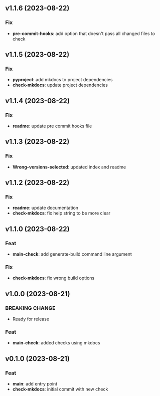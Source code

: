 ## v1.1.6 (2023-08-22)

### Fix

- **pre-commit-hooks**: add option that doesn't pass all changed files to check

## v1.1.5 (2023-08-22)

### Fix

- **pyproject**: add mkdocs to project dependencies
- **check-mkdocs**: update project dependencies

## v1.1.4 (2023-08-22)

### Fix

- **readme**: update pre commit hooks file

## v1.1.3 (2023-08-22)

### Fix

- **Wrong-versions-selected**: updated index and readme

## v1.1.2 (2023-08-22)

### Fix

- **readme**: update documentation
- **check-mkdocs**: fix help string to be more clear

## v1.1.0 (2023-08-22)

### Feat

- **main-check**: add generate-build command line argument

### Fix

- **check-mkdocs**: fix wrong build options

## v1.0.0 (2023-08-21)

### BREAKING CHANGE

- Ready for release

### Feat

- **main-check**: added checks using mkdocs

## v0.1.0 (2023-08-21)

### Feat

- **main**: add entry point
- **check-mkdocs**: initial commit with new check
